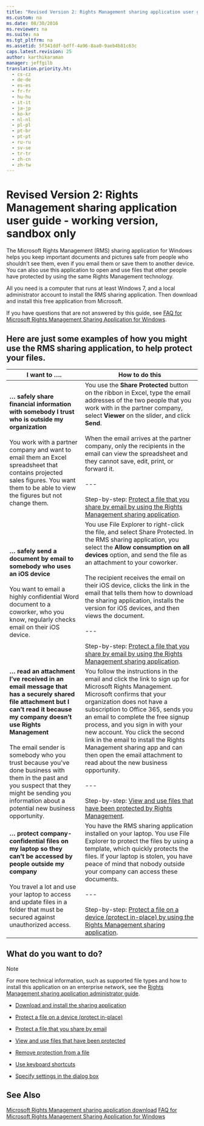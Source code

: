```yaml
---
title: "Revised Version 2: Rights Management sharing application user guide - working version, sandbox only"
ms.custom: na
ms.date: 08/30/2016
ms.reviewer: na
ms.suite: na
ms.tgt_pltfrm: na
ms.assetid: 5f341ddf-bdff-4a96-8aa0-9aeb4b81c63c
caps.latest.revision: 25
author: karthikaraman
manager: jeffgilb
translation.priority.ht: 
  - cs-cz
  - de-de
  - es-es
  - fr-fr
  - hu-hu
  - it-it
  - ja-jp
  - ko-kr
  - nl-nl
  - pl-pl
  - pt-br
  - pt-pt
  - ru-ru
  - sv-se
  - tr-tr
  - zh-cn
  - zh-tw
---
```

# Revised Version 2: Rights Management sharing application user guide - working version, sandbox only
The Microsoft Rights Management (RMS) sharing application for Windows helps you keep important documents and pictures safe from people who shouldn’t see them, even if you email them or save them to another device. You can also use this application to open and use files that other people have protected by using the same Rights Management technology.

All you need is a computer that runs at least Windows 7, and a local administrator account to install the RMS sharing application. Then download and install this free application from Microsoft.

If you have questions that are not answered by this guide, see [FAQ for Microsoft Rights Management Sharing Application for Windows](http://go.microsoft.com/fwlink/?LinkId=303971).

## <a name="BKMK_SharingExamples"></a>Here are just some examples of how you might use the RMS sharing application, to help protect your files.

|I want to ….|How to do this|
|----------------|------------------|
|**… safely share financial information with somebody I trust who is outside my organization**<br /><br />You work with a partner company and want to email them an Excel spreadsheet that contains projected sales figures. You want them to be able to view the figures but not change them.|You use the **Share Protected** button on the ribbon in Excel, type the email addresses of the two people that you work with in the partner company, select **Viewer** on the slider, and click **Send**.<br /><br />When the email arrives at the partner company, only the recipients in the email can view the spreadsheet and they cannot save, edit, print, or forward it.<br /><br />---<br /><br />Step-by-step: [Protect a file that you share by email by using the Rights Management sharing application](../../ems/RMS_Client/Protect-a-file-that-you-share-by-email-by-using-the-Rights-Management-sharing-application.md).|
|**… safely send a document by email to somebody who uses an iOS device**<br /><br />You want to email a highly confidential Word document to a coworker, who you know, regularly checks email on their iOS device.|You use File Explorer to right-click the file, and select Share Protected. In the RMS sharing application, you select the **Allow consumption on all devices** option, and send the file as an attachment to your coworker.<br /><br />The recipient receives the email on their iOS device, clicks the link in the email that tells them how to download the sharing application, installs the version for iOS devices, and then views the document.<br /><br />---<br /><br />Step-by-step: [Protect a file that you share by email by using the Rights Management sharing application](../../ems/RMS_Client/Protect-a-file-that-you-share-by-email-by-using-the-Rights-Management-sharing-application.md).|
|**… read an attachment I’ve received in an email message that has a securely shared file attachment but I can’t read it because my company doesn’t use Rights Management**<br /><br />The email sender is somebody who you trust because you’ve done business with them in the past and you suspect that they might be sending you information about a potential new business opportunity.|You follow the instructions in the email and click the link to sign up for Microsoft Rights Management. Microsoft confirms that your organization does not have a subscription to Office 365, sends you an email to complete the free signup process, and you sign in with your new account. You click the second link in the email to install the Rights Management sharing app and can then open the email attachment to read about the new business opportunity.<br /><br />---<br /><br />Step-by-step: [View and use files that have been protected by Rights Management](../../ems/RMS_Client/View-and-use-files-that-have-been-protected-by-Rights-Management.md).|
|**… protect company-confidential files on my laptop so they can’t be accessed by people outside my company**<br /><br />You travel a lot and use your laptop to access and update files in a folder that must be secured against unauthorized access.|You have the RMS sharing application installed on your laptop. You use File Explorer to protect the files by using a template, which quickly protects the files. If your laptop is stolen, you have peace of mind that nobody outside your company can access these documents.<br /><br />---<br /><br />Step-by-step: [Protect a file on a device &#40;protect in-place&#41; by using the Rights Management sharing application](../../ems/RMS_Client/Protect-a-file-on-a-device--protect-in-place--by-using-the-Rights-Management-sharing-application.md).|

## <a name="BKMK_SharingInstructions"></a>What do you want to do?
> [!NOTE]
> For more technical information, such as supported file types and how to install this application on an enterprise network, see the [Rights Management sharing application administrator guide](../../ems/RMS_Client/Rights-Management-sharing-application-administrator-guide.md).

-   [Download and install the sharing application](http://sandboxtechnetstage.redmond.corp.microsoft.com/library/dn419481%28v=ws.10%29.aspx)

-   [Protect a file on a device (protect in-place)](http://sandboxtechnetstage.redmond.corp.microsoft.com/library/dn419482%28v=ws.10%29.aspx)

-   [Protect a file that you share by email](http://sandboxtechnetstage.redmond.corp.microsoft.com/library/dn419483%28v=ws.10%29.aspx)

-   [View and use files that have been protected](http://sandboxtechnetstage.redmond.corp.microsoft.com/library/dn419489%28v=ws.10%29.aspx)

-   [Remove protection from a file](http://sandboxtechnetstage.redmond.corp.microsoft.com/library/dn419488%28v=ws.10%29.aspx)

-   [Use keyboard shortcuts](http://sandboxtechnetstage.redmond.corp.microsoft.com/library/dn419487%28v=ws.10%29.aspx)

-   [Specify settings in the dialog box](http://sandboxtechnetstage.redmond.corp.microsoft.com/library/dn419484%28v=ws.10%29.aspx)

## See Also
[Microsoft Rights Management sharing application download](http://go.microsoft.com/fwlink/?LinkId=303970)
 [FAQ for Microsoft Rights Management Sharing Application for Windows](http://go.microsoft.com/fwlink/?LinkId=303971)

